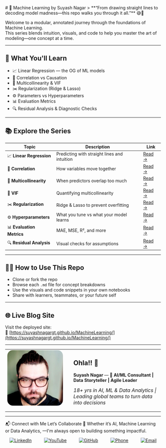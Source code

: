 <link rel="stylesheet" href="style.css">
# 📘 Machine Learning by Suyash Nagar  
> **“From drawing straight lines to decoding model madness—this repo walks you through it all.”** 😅🤖

Welcome to a modular, annotated journey through the foundations of Machine Learning.  
This series blends intuition, visuals, and code to help you master the art of modeling—one concept at a time.

---

## 🚀 What You'll Learn

- 📈 Linear Regression — the OG of ML models  
- 🔁 Correlation vs Causation  
- 🔀 Multicollinearity & VIF  
- ✂️ Regularization (Ridge & Lasso)  
- ⚙️ Parameters vs Hyperparameters  
- 📊 Evaluation Metrics  
- 🔍 Residual Analysis & Diagnostic Checks

---

## 📚 Explore the Series

| Topic | Description | Link |
|-------|-------------|------|
| 📈 **Linear Regression** | Predicting with straight lines and intuition | [Read →](https://github.com/SuyashNagarGT/MachineLearning/blob/main/LinearRegression.md) |
| 🔁 **Correlation** | How variables move together | [Read →](https://github.com/SuyashNagarGT/MachineLearning/blob/1c0426d7546e50cbc4baafaf2c8d80314c4868a9/Correlation.md) |
| 🔀 **Multicollinearity** | When predictors overlap too much | [Read →](https://github.com/SuyashNagarGT/MachineLearning/blob/1c0426d7546e50cbc4baafaf2c8d80314c4868a9/Multicollinearity.md) |
| 📏 **VIF** | Quantifying multicollinearity | [Read →](https://github.com/SuyashNagarGT/MachineLearning/blob/1c0426d7546e50cbc4baafaf2c8d80314c4868a9/ViF.md) |
| ✂️ **Regularization** | Ridge & Lasso to prevent overfitting | [Read →](https://github.com/SuyashNagarGT/MachineLearning/blob/1c0426d7546e50cbc4baafaf2c8d80314c4868a9/Regularization.md) |
| ⚙️ **Hyperparameters** | What you tune vs what your model learns | [Read →](https://github.com/SuyashNagarGT/MachineLearning/blob/1c0426d7546e50cbc4baafaf2c8d80314c4868a9/Hyperparamete.md) |
| 📊 **Evaluation Metrics** | MAE, MSE, R², and more | [Read →](https://github.com/SuyashNagarGT/MachineLearning/blob/1c0426d7546e50cbc4baafaf2c8d80314c4868a9/Metric.md) |
| 🔍 **Residual Analysis** | Visual checks for assumptions | [Read →](https://github.com/SuyashNagarGT/MachineLearning/blob/1c0426d7546e50cbc4baafaf2c8d80314c4868a9/ResidualAnalysis.md) |

---

## 🧑‍💻 How to Use This Repo

- Clone or fork the repo  
- Browse each `.md` file for concept breakdowns  
- Use the visuals and code snippets in your own notebooks  
- Share with learners, teammates, or your future self

---

## 🌐 Live Blog Site

Visit the deployed site:  
🔗 [https://suyashnagargt.github.io/MachineLearning/](https://suyashnagargt.github.io/MachineLearning/)


---

<link rel="stylesheet" href="style.css">

<table>
  <tr>
    <td width="200" valign="top">
      <img src="https://github.com/SuyashNagarGT/SuyashNagar/blob/6ef6816cd84b8e5abfcabe101cef17c5693395ee/Suaysh_image.jpeg?raw=true" alt="Suyash Nagar Profile Photo" width="180" style="border-radius:10%">
    </td>
    <td valign="top">
      <h2>Ohla!! 👋</h2>
      <p><strong>Suyash Nagar</strong> — 🚀 <strong>AI/ML Consultant | Data Storyteller | Agile Leader</strong><br> </p>
      <p style="margin-top: 10px; font-size: 16px;">
        <em>18+ yrs in AI, ML & Data Analytics | Leading global teams to turn data into decisions  </em>
      </p>
    </td>
  </tr>
</table>

---

 📬 Connect with Me
Let’s Collaborate 🤝 Whether it’s AI, Machine Learning or Data Analytics, —I'm always open to building something impactful.

<p align="center" style="display: flex; justify-content: center; gap: 40px; flex-wrap: wrap;">

  <!-- LinkedIn -->
  <a href="https://www.linkedin.com/in/suyashnagar" target="_blank">
    <img src="https://cdn.jsdelivr.net/gh/devicons/devicon/icons/linkedin/linkedin-original.svg" width="30" alt="LinkedIn"/>
  </a>

  <!-- YouTube -->
  <a href="https://www.youtube.com/@suyashnagar" target="_blank">
    <img src="https://img.icons8.com/color/48/youtube-play.png" width="30" alt="YouTube"/>
  </a>

  <!-- GitHub (white version for dark background) -->
  <a href="https://github.com/SuyashNagarGT" target="_blank">
    <img src="https://img.icons8.com/ios-filled/50/ffffff/github.png" width="30" alt="GitHub"/>
  </a>

  <!-- Phone (white icon) -->
  <a href="tel:+917906655101" target="_blank">
    <img src="https://img.icons8.com/ios-filled/50/ffffff/phone.png" width="30" alt="Phone"/>
  </a>

  <!-- Email (white icon) -->
  <a href="mailto:suyash.nagar@gmail.com" target="_blank">
    <img src="https://img.icons8.com/ios-filled/50/ffffff/email.png" width="30" alt="Email"/>
  </a>

</p>
